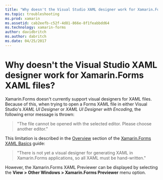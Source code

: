 ```yaml
---
title: "Why doesn't the Visual Studio XAML designer work for Xamarin.Forms XAML files?"
ms.topic: troubleshooting
ms.prod: xamarin
ms.assetid: cab2eefb-c52f-4d81-866e-8f1feabbdd64
ms.technology: xamarin-forms
author: davidbritch
ms.author: dabritch
ms.date: 04/25/2017
---
```


# Why doesn't the Visual Studio XAML designer work for Xamarin.Forms XAML files?

Xamarin.Forms doesn't currently support visual designers for XAML files. Because of this, when trying to open a Forms XAML file in either Visual Studio's *XAML UI Designer* or *XAML UI Designer with Encoding*, the following error message is thrown:

> "The file cannot be opened with the selected editor. Please choose another editor."

This limitation is described in the [Overview](~/xamarin-forms/xaml/xaml-basics/index.md#Overview) section of the [Xamarin.Forms XAML Basics](~/xamarin-forms/xaml/xaml-basics/index.md) guide:

> "There is not yet a visual designer for generating XAML in Xamarin.Forms applications, so all XAML must be hand-written."

However, the Xamarin.Forms XAML Previewer can be displayed by selecting the **View > Other Windows > Xamarin.Forms Previewer** menu option.
